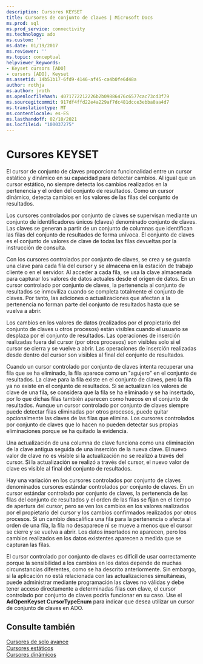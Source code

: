 ```yaml
---
description: Cursores KEYSET
title: Cursores de conjunto de claves | Microsoft Docs
ms.prod: sql
ms.prod_service: connectivity
ms.technology: ado
ms.custom: ''
ms.date: 01/19/2017
ms.reviewer: ''
ms.topic: conceptual
helpviewer_keywords:
- Keyset cursors [ADO]
- cursors [ADO], Keyset
ms.assetid: 14b51b17-6fd9-4146-af45-ca4b0fe6d48a
author: rothja
ms.author: jroth
ms.openlocfilehash: 4071772212226b2b09886476c6577cac73cd3f79
ms.sourcegitcommit: 917df4ffd22e4a229af7dc481dcce3ebba0aa4d7
ms.translationtype: MT
ms.contentlocale: es-ES
ms.lasthandoff: 02/10/2021
ms.locfileid: "100037275"
---
```

# <a name="keyset-cursors"></a>Cursores KEYSET
El cursor de conjunto de claves proporciona funcionalidad entre un cursor estático y dinámico en su capacidad para detectar cambios. Al igual que un cursor estático, no siempre detecta los cambios realizados en la pertenencia y el orden del conjunto de resultados. Como un cursor dinámico, detecta cambios en los valores de las filas del conjunto de resultados.  
  
 Los cursores controlados por conjunto de claves se supervisan mediante un conjunto de identificadores únicos (claves) denominado conjunto de claves. Las claves se generan a partir de un conjunto de columnas que identifican las filas del conjunto de resultados de forma unívoca. El conjunto de claves es el conjunto de valores de clave de todas las filas devueltas por la instrucción de consulta.  
  
 Con los cursores controlados por conjunto de claves, se crea y se guarda una clave para cada fila del cursor y se almacena en la estación de trabajo cliente o en el servidor. Al acceder a cada fila, se usa la clave almacenada para capturar los valores de datos actuales desde el origen de datos. En un cursor controlado por conjunto de claves, la pertenencia al conjunto de resultados se inmoviliza cuando se completa totalmente el conjunto de claves. Por tanto, las adiciones o actualizaciones que afectan a la pertenencia no forman parte del conjunto de resultados hasta que se vuelva a abrir.  
  
 Los cambios en los valores de datos (realizados por el propietario del conjunto de claves u otros procesos) están visibles cuando el usuario se desplaza por el conjunto de resultados. Las operaciones de inserción realizadas fuera del cursor (por otros procesos) son visibles solo si el cursor se cierra y se vuelve a abrir. Las operaciones de inserción realizadas desde dentro del cursor son visibles al final del conjunto de resultados.  
  
 Cuando un cursor controlado por conjunto de claves intenta recuperar una fila que se ha eliminado, la fila aparece como un "agujero" en el conjunto de resultados. La clave para la fila existe en el conjunto de claves, pero la fila ya no existe en el conjunto de resultados. Si se actualizan los valores de clave de una fila, se considera que la fila se ha eliminado y se ha insertado, por lo que dichas filas también aparecen como huecos en el conjunto de resultados. Aunque un cursor controlado por conjunto de claves siempre puede detectar filas eliminadas por otros procesos, puede quitar opcionalmente las claves de las filas que elimina. Los cursores controlados por conjunto de claves que lo hacen no pueden detectar sus propias eliminaciones porque se ha quitado la evidencia.  
  
 Una actualización de una columna de clave funciona como una eliminación de la clave antigua seguida de una inserción de la nueva clave. El nuevo valor de clave no es visible si la actualización no se realizó a través del cursor. Si la actualización se realizó a través del cursor, el nuevo valor de clave es visible al final del conjunto de resultados.  
  
 Hay una variación en los cursores controlados por conjunto de claves denominados cursores estándar controlados por conjunto de claves. En un cursor estándar controlado por conjunto de claves, la pertenencia de las filas del conjunto de resultados y el orden de las filas se fijan en el tiempo de apertura del cursor, pero se ven los cambios en los valores realizados por el propietario del cursor y los cambios confirmados realizados por otros procesos. Si un cambio descalifica una fila para la pertenencia o afecta al orden de una fila, la fila no desaparece ni se mueve a menos que el cursor se cierre y se vuelva a abrir. Los datos insertados no aparecen, pero los cambios realizados en los datos existentes aparecen a medida que se capturan las filas.  
  
 El cursor controlado por conjunto de claves es difícil de usar correctamente porque la sensibilidad a los cambios en los datos depende de muchas circunstancias diferentes, como se ha descrito anteriormente. Sin embargo, si la aplicación no está relacionada con las actualizaciones simultáneas, puede administrar mediante programación las claves no válidas y debe tener acceso directamente a determinadas filas con clave, el cursor controlado por conjunto de claves podría funcionar en su caso. Use el **AdOpenKeyset CursorTypeEnum** para indicar que desea utilizar un cursor de conjunto de claves en ADO.  
  
## <a name="see-also"></a>Consulte también  
 [Cursores de solo avance](./forward-only-cursors.md)   
 [Cursores estáticos](./static-cursors.md)   
 [Cursores dinámicos](./dynamic-cursors.md)